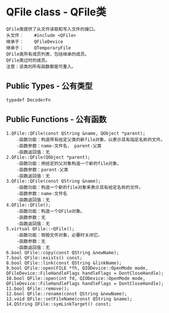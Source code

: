 # QFile class - QFile类
	QFile类提供了从文件读取和写入文件的接口。
	头文件：	#include <QFile>
	继承于：	QFileDevice
	继承于：	QTemporaryFile
	QFile类所有成员列表，包括继承的成员。
	QFile类过时的成员。
	注意：该类的所有函数都是可重入。
## Public Types - 公有类型
	typedef DecoderFn
## Public Functions - 公有函数
	1.QFile::QFile(const QString &name, QObject *parent);
		-函数功能：构造带有给定父类的新file对象，以表示具有指定名称的文件。
		-函数参数：name-文件名， parent-父类
		-函数返回值：无
	2.QFile::QFile(QObject *parent);
		-函数功能：用给定的父对象构造一个新的file对象。
		-函数参数：parent-父类
		-函数返回值：无
	3.QFile::QFile(const QString &name);
		-函数功能：构造一个新的file对象来表示具有给定名称的文件。
		-函数参数：name-文件名
		-函数返回值：无
	4.QFile::QFile();
		-函数功能：构造一个QFile对象。
		-函数参数：无
		-函数返回值：无
	5.virtual QFile::~QFile();
		-函数功能：销毁文件对象，必要时关闭它。
		-函数参数：无
		-函数返回值：无
	6.bool QFile::copy(const QString &newName);
	7.bool QFile::exists() const;
	8.bool QFile::link(const QString &linkName);
	9.bool QFile::open(FILE *fh, QIODevice::OpenMode mode, QFileDevice::FileHandleFlags handleFlags = DontCloseHandle);
	10.bool QFile::open(int fd, QIODevice::OpenMode mode, QFileDevice::FileHandleFlags handleFlags = DontCloseHandle);
	11.bool QFile::remove();
	12.bool QFile::rename(const QString &newName);
	13.void QFile::setFileName(const QString &name);
	14.QString QFile::symLinkTarget() const;
